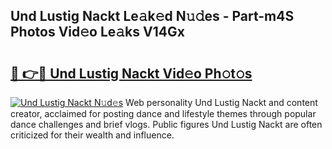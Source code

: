 ## Und Lustig Nackt Le𝚊k𝚎d N𝚞𝚍es - Part-m4S Photos Vid𝚎o Le𝚊ks V14Gx

# <h2><a href="http://fb3calb.evod.top/?m=Und+Lustig+Nackt">🔗 👉🔴 Und Lustig Nackt Vid𝚎o Ph𝚘t𝚘s</a></h2>

[![Und Lustig Nackt N𝚞d𝚎s](https://i.imgur.com/8V9OHl7.gif)](http://fb3calb.evod.top/?m=Und+Lustig+Nackt)
Web personality Und Lustig Nackt and content creator, acclaimed for posting dance and lifestyle themes through popular dance challenges and brief vlogs. Public figures Und Lustig Nackt are often criticized for their wealth and influence. 
